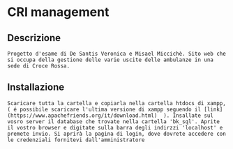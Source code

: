 # CRI management
  ## Descrizione
    Progetto d'esame di De Santis Veronica e Misael Miccichè. Sito web che si occupa della gestione delle varie uscite delle ambulanze in una sede di Croce Rossa.
    
  ## Installazione
    Scaricare tutta la cartella e copiarla nella cartella htdocs di xampp, ( é possibile scaricare l'ultima versione di xampp seguendo il [link](https://www.apachefriends.org/it/download.html)  ). Insallate sul vosro server il database che trovate nella cartella 'bk_sql'. Aprite il vostro browser e digitate sulla barra degli indirzzi 'localhost' e premete invio. Si aprirà la pagina di login, dove dovrete accedere con le credenziali fornitevi dall'amministratore
